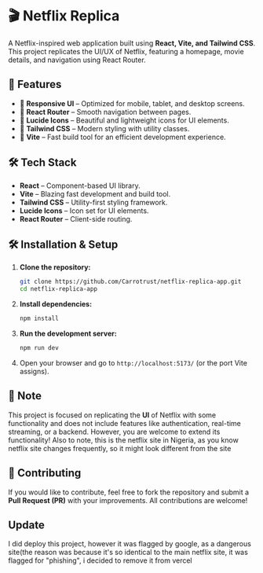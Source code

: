 # 🎬 Netflix Replica

A Netflix-inspired web application built using **React, Vite, and Tailwind CSS**. This project replicates the UI/UX of Netflix, featuring a homepage, movie details, and navigation using React Router.

## 🚀 Features

- 🔹 **Responsive UI** – Optimized for mobile, tablet, and desktop screens.  
- 🔹 **React Router** – Smooth navigation between pages.  
- 🔹 **Lucide Icons** – Beautiful and lightweight icons for UI elements.  
- 🔹 **Tailwind CSS** – Modern styling with utility classes.  
- 🔹 **Vite** – Fast build tool for an efficient development experience.  

## 🛠️ Tech Stack

- **React** – Component-based UI library.  
- **Vite** – Blazing fast development and build tool.  
- **Tailwind CSS** – Utility-first styling framework.  
- **Lucide Icons** – Icon set for UI elements.  
- **React Router** – Client-side routing.  

## 🛠️ Installation & Setup

1. **Clone the repository:**  
   ```bash
   git clone https://github.com/Carrotrust/netflix-replica-app.git
   cd netflix-replica-app
   ```  
2. **Install dependencies:**  
   ```bash
   npm install
   ```  
3. **Run the development server:**  
   ```bash
   npm run dev
   ```  
4. Open your browser and go to `http://localhost:5173/` (or the port Vite assigns).

## 📃 Note

This project is focused on replicating the **UI** of Netflix with some functionality and does not include features like authentication, real-time streaming, or a backend. However, you are welcome to extend its functionality! Also to note, this is the netflix site in Nigeria, as you know netflix site changes frequently, so it might look different from the  site

## 💪 Contributing

If you would like to contribute, feel free to fork the repository and submit a **Pull Request (PR)** with your improvements. All contributions are welcome!

## Update

I did deploy this project, however it was flagged by google, as a dangerous site(the reason was because it's so identical to the main netflix site, it was flagged for "phishing", i decided to remove it from vercel

